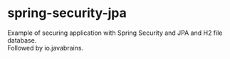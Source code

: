 # spring-security-jpa
Example of securing application with Spring Security and JPA and H2 file database.  
Followed by io.javabrains.
